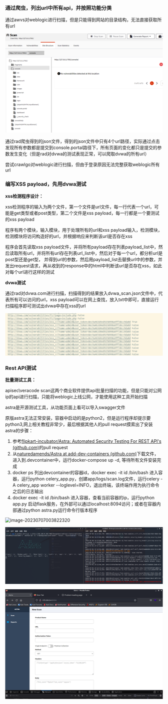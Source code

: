 ### 通过爬虫，列出url中所有api，并按照功能分类

通过awvs对weblogic进行扫描，但是只能得到网站的目录结构，无法直接获取所有url

![image-20230707165918072](.\image-20230707165918072.png)

通过rad爬虫得到的json文件，得到的json文件中只有4个url路径，实际通过点击发现所有参数都是提交到console.portal路径下，所有页面的变化都只是提交的参数发生变化（但是rad对dvwa的测试表现正常，可以爬取dvwa的所有url）

尝试crawlgo对weblogic进行扫描，但由于登录原因无法完整获取weblogic所有url



### 编写XSS payload，先用dvwa测试

**xss检测程序设计：**

xss检测程序的输入为两个文件，第一个文件是url文件，每一行代表一个url，可能是get类型或者post类型，第二个文件是xss payload，每一行都是一个要测试的xss payload

程序有两个模块，输入模块，用于处理所有的url和xss payload输入，检测模块，检测模块将访问构造好的url，并根据响应来判断该url是否存在xss

程序会首先读取xss payload文件，并将所有payload存在列表payload_list中，然后读取所有url，并将所有url存在列表url_list中，然后对于每一个url，都分析url是post型还是get型， 并得到url的参数，然后用payload_list去替换url中的参数，并发出request请求，再从收到的response中的html中判断该url是否存在xss，如此对每个url进行这样的测试

**dvwa测试**

通过rad对dvwa.com进行扫描，扫描得到的结果放入dvwa_scan.json文件中，代表所有可以访问的url，xss payload可以在网上查找，放入txt中即可，直接运行扫描程序即可测试出dvwa中存在xss的url

![image-20230706235553430](.\image-20230706235553430-16886589581691.png)

### Rest API测试

**批量测试工具：**

apisec\veracode scan这两个商业软件提供api批量扫描的功能，但是只能对公网ip的api进行扫描，只能将weblogic上线公网，才能使用这种工具开始扫描

astra是开源测试工具，从功能页面上看可以导入swagger文件

原版astra无法正常安装，容器中启动的是python2，但是运行程序却提示要python3,网上相关教程非常少，最后根据其他人的pull request摸索出了安装astra的步骤：

1. 参考[flipkart-incubator/Astra: Automated Security Testing For REST API's (github.com)](https://github.com/flipkart-incubator/Astra/pull/136)的pull request
2. 从[naturedamends/Astra at add-dev-containers (github.com)](https://github.com/naturedamends/Astra/tree/add-dev-containers)下载文件，进入到.devcontainer中，运行docker-compose up -d, 等待所有文件安装完成
3. docker ps 列出devcontainer的容器id，docker exec -it id /bin/bash 进入容器，运行python celery_app.py，创建app/logs/scan.log文件，运行celery -A celery_app worker --loglevel=INFO，退出终端，该终端作用为执行命令之后的日志输出
4. docker exec -it id /bin/bash 进入容器，查看当前容器的ip，运行python app.py 启动flask服务，在外部可以通过localhost:8094访问；或者在容器内部通过python astra.py运行命令行版本程序

![image-20230707003822320](C:.\image-20230707003822320-16886615039433.png)

![image-20230707004530025](.\image-20230707004530025.png)

![image-20230707004003968](.\image-20230707004003968.png) 



